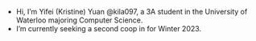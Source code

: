 - Hi, I’m Yifei (Kristine) Yuan @kila097, a 3A student in the University of Waterloo majoring Computer Science.
- I’m currently seeking a second coop in for Winter 2023.


<!---
kila097/kila097 is a ✨ special ✨ repository because its `README.md` (this file) appears on your GitHub profile.
You can click the Preview link to take a look at your changes.
--->
